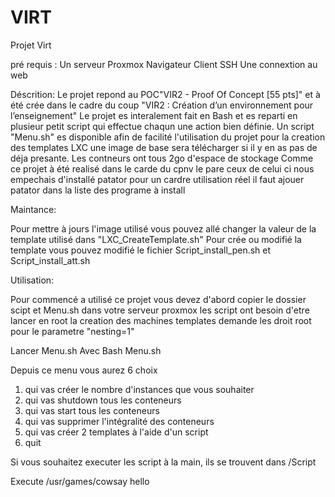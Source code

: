 # VIRT

Projet Virt 

pré requis :
Un serveur Proxmox 
Navigateur 
Client SSH
Une connextion au web

Déscrition:
Le projet repond au POC"VIR2 - Proof Of Concept [55 pts]"
et à été crée dans le cadre du coup "VIR2 : Création d’un environnement pour l’enseignement"
Le projet es interalement fait en Bash et es reparti en plusieur petit script qui effectue chaqun une action bien définie. Un script "Menu.sh" es disponible afin de facilité l'utilisation du projet 
pour la creation des templates LXC une image de base sera télécharger si il y en as pas de déja presante. Les contneurs ont tous 2go d'espace de stockage 
Comme ce projet à été realisé dans le carde du cpnv le pare ceux de celui ci nous empechais d'installé patator pour un cardre utilisation réel il faut ajouer patator dans la liste des programe à install

Maintance: 

Pour mettre à jours l'image utilisé vous pouvez allé changer la valeur de la template utilisé dans "LXC_CreateTemplate.sh" 
Pour crée ou modifié la template vous pouvez modifié le fichier Script_install_pen.sh et Script_install_att.sh

Utilisation:

Pour commencé a utilisé ce projet vous devez d'abord copier le dossier scipt et Menu.sh dans votre serveur proxmox
les script ont besoin d'etre lancer en root la creation des machines templates demande les droit root pour le parametre "nesting=1"

Lancer Menu.sh
Avec 
Bash Menu.sh

Depuis ce menu vous aurez 6 choix

1. qui vas créer le nombre d'instances que vous souhaiter  
1. qui vas shutdown tous les conteneurs  
1. qui vas start tous les conteneurs  
1. qui vas supprimer l'intégralité des conteneurs  
1. qui vas créer 2 templates à l'aide d'un script   
1. quit  

Si vous souhaitez executer les script à la main, ils se trouvent dans /Script 


Execute /usr/games/cowsay hello
